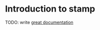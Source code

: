 # Introduction to stamp

TODO: write [great documentation](http://jacobian.org/writing/what-to-write/)
